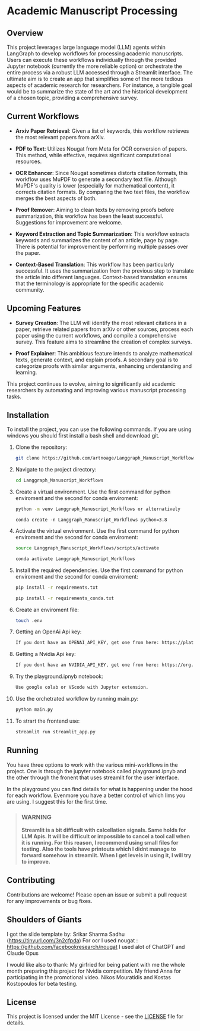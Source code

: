 # Academic Manuscript Processing

## Overview

This project leverages large language model (LLM) agents within LangGraph to develop workflows for processing academic manuscripts. Users can execute these workflows individually through the provided Jupyter notebook (currently the more reliable option) or orchestrate the entire process via a robust LLM accessed through a Streamlit interface. The ultimate aim is to create an app that simplifies some of the more tedious aspects of academic research for researchers. For instance, a tangible goal would be to summarize the state of the art and the historical development of a chosen topic, providing a comprehensive survey.

## Current Workflows

- **Arxiv Paper Retrieval**: Given a list of keywords, this workflow retrieves the most relevant papers from arXiv.
  
- **PDF to Text**: Utilizes Nougat from Meta for OCR conversion of papers. This method, while effective, requires significant computational resources.

- **OCR Enhancer**: Since Nougat sometimes distorts citation formats, this workflow uses MuPDF to generate a secondary text file. Although MuPDF's quality is lower (especially for mathematical content), it corrects citation formats. By comparing the two text files, the workflow merges the best aspects of both.

- **Proof Remover**: Aiming to clean texts by removing proofs before summarization, this workflow has been the least successful. Suggestions for improvement are welcome.

- **Keyword Extraction and Topic Summarization**: This workflow extracts keywords and summarizes the content of an article, page by page. There is potential for improvement by performing multiple passes over the paper.

- **Context-Based Translation**: This workflow has been particularly successful. It uses the summarization from the previous step to translate the article into different languages. Context-based translation ensures that the terminology is appropriate for the specific academic community.

## Upcoming Features

- **Survey Creation**: The LLM will identify the most relevant citations in a paper, retrieve related papers from arXiv or other sources, process each paper using the current workflows, and compile a comprehensive survey. This feature aims to streamline the creation of complex surveys.

- **Proof Explainer**: This ambitious feature intends to analyze mathematical texts, generate context, and explain proofs. A secondary goal is to categorize proofs with similar arguments, enhancing understanding and learning.

This project continues to evolve, aiming to significantly aid academic researchers by automating and improving various manuscript processing tasks.


## Installation

To install the project, you can use the following commands. If you are using windows you should  first 
install a bash shell and download git. 

1. Clone the repository:
    ```sh
    git clone https://github.com/artnoage/Langgraph_Manuscript_Workflows.git
    ```
2. Navigate to the project directory:
    ```sh
    cd Langgraph_Manuscript_Workflows
    ```
3. Create a virtual environment. Use the first command for python enviroment and the second for conda enviroment:
    ```sh
    python -m venv Langgraph_Manuscript_Workflows or alternatively
    ```
    ```
    conda create -n Langgraph_Manuscript_Workflows python=3.8
    ```
4. Activate the virtual environment. Use the first command for python enviroment and the second for conda enviroment:
    ```sh
    source Langgraph_Manuscript_Workflows/scripts/activate
    ```
    ```sh
    conda activate Langgraph_Manuscript_Workflows
    ```
5. Install the required dependencies. Use the first command for python enviroment and the second for conda enviroment:
    ```sh
    pip install -r requirements.txt
    ```  
    ```sh
    pip install -r requirements_conda.txt
    ```
6. Create an enviroment file:
    ```sh
    touch .env
    ```

7. Getting an OpenAi Api key:
    ```sh
    If you dont have an OPENAI_API_KEY, get one from here: https://platform.openai.com/account/api-keys, and put it in the .env file like this: OPENAI_API_KEY = "your key"
    ```
8. Getting a Nvidia Api key:
    ```sh
    If you dont have an NVIDIA_API_KEY, get one from here: https://org.ngc.nvidia.com/setup, get your free credits here: https://build.nvidia.com/explore/discover. Put the key in the .env file like this: NVIDIA_API_KEY = "your key"
    ```
9. Try the playground.ipnyb notebook:
    ```sh   
    Use google colab or VScode with Jupyter extension.
    ``` 

10. Use the orchetrated workflow by running main.py:
    ```sh   
    python main.py
    ``` 

11. To strart the frontend use: 
    ```sh
    streamlit run streamlit_app.py 
    ```




## Running

You have three options to work with the various mini-workflows in the project. 
One is through the jupyter notebook called playground.ipnyb and the other through 
the fronent that uses streamlit for the user interface. 

In the playground you can find details for what is happening under the hood for each workflow. 
Evenmore you have a better control of which llms you are using. I suggest this for the first time.

> ### WARNING
> **Streamlit is a bit difficult with calcellation signals. Same holds for LLM Apis. It will be difficult or impossible
> to cancel a tool call when it is running. For this reason, I recommend using small files for testing. Also the tools have printouts which I didnt manage to forward somehow in streamlit. When I get levels in using it, I will try to improve.**

## Contributing

Contributions are welcome! Please open an issue or submit a pull request for any improvements or bug fixes.

## Shoulders of Giants

I got the slide template by: Srikar Sharma Sadhu (https://tinyurl.com/3n2cfpda)
For ocr I used nougat : https://github.com/facebookresearch/nougat
I used alot of ChatGPT and Claude Opus 

I would like also to thank:
My girfried for being patient with me the whole month preparing this project for Nvidia competition.
My friend Anna for participating in the promotional video. 
Nikos Mouratidis and Kostas Kostopoulos for beta testing. 

## License

This project is licensed under the MIT License - see the [LICENSE](LICENSE) file for details.
